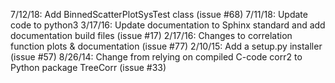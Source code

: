 7/12/18: Add BinnedScatterPlotSysTest class (issue #68)
7/11/18: Update code to python3
3/17/16: Update documentation to Sphinx standard and add documentation build files (issue #17)
2/17/16: Changes to correlation function plots & documentation (issue #77)
2/10/15: Add a setup.py installer (issue #57)
8/26/14: Change from relying on compiled C-code corr2 to Python package TreeCorr (issue #33)
